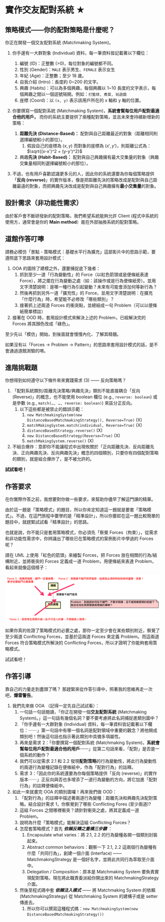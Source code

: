 # 實作交友配對系統 ★

## 策略模式——你的配對策略是什麼呢？

你正在開發一個交友配對系統 (Matchmaking System)。

1. 你手邊有一大群對象 (Individual) 資料，每一筆資料皆記載著以下欄位：

    1. 編號 (ID)：正整數 (>0)，每位對象的編號都不同。
    2. 性別 (Gender)：`MALE` 表示男生、`FEMALE` 表示女生
    3. 年紀 (Age)：正整數；至少 18 歲。
    4. 自我介紹 (Intro)：長度約 0~200 的文字。
    5. 興趣 (Habits)：可以為多個興趣，每個興趣以 1~10 長度的文字表示，每個興趣之間以一個逗號隔開。例如：`打籃球, 煮菜, 玩遊戲`
    6. 座標 (Coord)：以 `(x, y)` 表示該用戶所在的 x 軸和 y 軸的位置。
2. 你要撰寫一個配對系統 (Matchmaking System)，**系統會幫每位用戶配對最適合他的用戶，** 而你的系統主要提供了兩種配對策略，並且未來會持續新增新的策略：

    1. **距離先決 (Distance-Based)：** 配對與自己距離最近的對象（距離相同則選擇編號較小的那位）。
        1. 假設自己的座標為 $(x, y)$ 而對象的座標為 $(x′,y′)$，則距離公式為：$\sqrt{(x-x')^2 + (y-y')^2}$
    2. 興趣**先決 (Habit-Based)：** 配對與自己興趣擁有最大交集量的對象（興趣交集量相同則選擇編號較小的那位）。
3. 不過，也有用戶喜歡認識更多元的人，因此你的系統還要為你每個策略提供「**反向 (reverse)**」的實作版本，像是把距離先決的策略改成是配對與自己距離最遠的對象，而把興趣先決改成是配對與自己興趣擁有**最小交集量**的對象。

## 設計需求（非功能性需求）

由於客戶會不斷研發新的配對策略，我們希望系統能夠允許 Client (程式中系統的使用方，通常會是你的 **Main method**）能在外部抽換系統的配對策略。

## 道館作答叮嚀

請務必模仿「景點 - 策略模式｜基礎水平行為擴充」這部影片中的思路示範，要遵照底下思路來套用設計模式：

1. OOA 的圖除了建模之外，還要捕捉底下幾者：
    1. 抓到至少一道「行為變動性」的 Force（以紅色箭頭或是便條紙表達 Force），將之擺在行為變動之處（如：該操作或是行為便條紙旁）。並用文字清楚說明：是哪一種行為引起變動？未來有可能會添加何等新行為？
    2. 然後再抓到另外一道「擴充性」的 Force，並用文字清楚說明：在擴充「什麼行為」時，希望能不必修改「哪些類別」？
    3. 接著抓上述兩道 Forces 的衝突點，並總結成一句 Problem（可以以便條紙簡單標註）
2. 接著在 OOD 時，套用設計模式來解決上述的 Problem，已經解決完的 Forces 將其顏色改成「綠色」。

至少先以「模仿」開始，到後面就會慢慢內化、了解其精髓。

如果沒有以「Forces → Problem → Pattern」的思路來套用設計模式的話，是不會通過道館測驗的唷。

## 進階挑戰題

你想得到如何遵守以下條件來來實踐需求 (3) —— 反向策略嗎？

1. 「配對系統類別/距離先決策略/興趣先決」類別不能直接耦合「反向 (Reverse)」的概念，也不能使用 boolean 欄位 (e.g.,
   `reverse: boolean`) 或是參數 (e.g., `match(…, …, reverse: boolean)`) 來區分正反向。
    1. 以下這些都是被禁止的錯誤示範：
        1. `new MatchmakingSystem(new DistanceBasedMatchmakingStrategy(), Reverse=True)` (X)
        2. `matchMakingSystem.match(individual, Reverse=True)` (X)
        3. `distanceBasedStrategy.reverse()` (X)
        4. `new DistanceBasedStrategy(Reverse=True)` (X)
        5. `matchMakingSystem.reverse()` (X)
2. 不組合爆炸：意即你不能讓程式中出現攸關於「正向距離先決、反向距離先決、正向興趣先決、反向興趣先決」概念的四個類別，只要你有四個配對策略的類別，就是組合爆炸了，是不被允許的。

**試試看吧！**

## 作答要求

在你實際作答之前，我想要對你做一些要求，來幫助你儘早了解這門課的精華。

由於這一題是「策略模式」的題目，所以你肯定知道這一題就是要套「策略模式」。不過，在這門旅程中要學的是「精準設計」，所以你要趁在這一題比較簡單的題目中，就趕緊試試看「精準設計」的思路。

也就是說，你不能只是套用策略模式，你必須先「察覺 Forces（拘束）」，從需求和非功能性需求中，你辨識出了哪些已在策略模式的案例影片中學過的 Forces 呢？

請在 UML 上使用「紅色的箭頭」來繪製 Forces，把 Forces 放在相關的行為/結構附近，並將衝突的 Forces 定義成一道 Problem，用便條紙來表達 Problem，看起來就像這個樣子：

![c2m6-0](./Documents/Figures/2-1.png)

如果你真的佐證了策略模式的必要之處，那你一定至少會在某些類別附近，察覺了至少兩道 Conflicting Forces，並基於這兩道 Forces 來定義 Problem。而這兩道 Forces 符合策略模式所解決的 Conflicting Forces，所以才證明了你能夠套用策略模式。

試試看吧！

## 作答引導

靠自己的力量走到盡頭了嗎？ 那趕緊來從作答引導中，照著我的思維再走一次吧，**爆雷警告**。

1. 我們先來做 OOA （記得一定先自己試試看）：
    1. 一句話一句話閱讀，「你正在開發一個**交友配對系統** (Matchmaking System)。」這一句話有幾個名詞？要不要考慮將此名詞捕捉進類別圖中？
    2. 「你手邊有一大群對象 (Individual) 資料，每一筆資料皆記載著以下欄位：⋯⋯」第一句話中有哪一個名詞是配對領域中重要的觀念？將他開成類別吧！然後這句話也指示著此類別中具備多項屬性。
    3. 再來是需求 2：「你要撰寫一個配對系統 (Matchmaking System)，**系統會幫每位用戶配對最適合他的用戶⋯⋯**」從第二句話來看，「配對」是否是一個系統的動作？
    4. 我們可以從需求 2.1 和 2.2 發現**配對策略**的行為變動性，將此行為變動性的兩道行為變種記錄在便條紙中，作為「配對行為」的註釋。
    5. 需求 3：「因此你的系統還要為你每個策略提供「反向 (reverse)」的實作版本⋯⋯」正反向與否也多增添了一道行為變動的方向，將它加進「配對行為」的註釋便條紙中。
2. 如此一來就畫完 OOA 的類別圖囉！再來我們做 OOD：
    1. 「配對行為」的註釋中描述著兩道行為變種：距離先決和興趣先決配對策略。結合設計需求 1，你察覺到了哪些 Conflicting Fores (至少兩道)?
    2. 這組 Forces 之間哪裡衝突？請針對衝突之處，將其定義成一道 Problem。
    3. 說明為什麼「策略模式」能解決這組 Conflicting Forces？
    4. 怎麼套策略模式？首先 **_依賴反轉之重構三步驟_** ：
        1. Encapsulate what varies：將 2.1, 2.2 的行為變種各開一個類別封裝起來。
        2. Abstract common behaviors：觀察一下 2.1, 2.2 這兩個行為變種有什麼「共同行為」，創建一個介面 (Interface) —— MatchmakingStrategy 是一個好名字，並將此共同行為萃取至介面中。
        3. Delegation / Composition：原本是 Matchmaking System 要負責實現配對策略，現在將此職責委派給你開出來的 MatchmakingStrategy 介面。
    5. 然後至程式碼中套 **_依賴注入模式_** —— 將 Matchmaking System 的依賴 (MatchmakingStrategy) 從 Matchmaking System 的建構子或是 setter 傳進去。
        1. 所以你可以撰寫這種程式碼：`new MatchmakingSystem(new DistanceBasedMatchmakingStrategy())`
